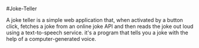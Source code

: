 #Joke-Teller

A joke teller is a simple web application that, when activated by a button click, fetches a joke from an online joke API and then reads the joke out loud using a text-to-speech service. it's a program that tells you a joke with the help of a computer-generated voice.
